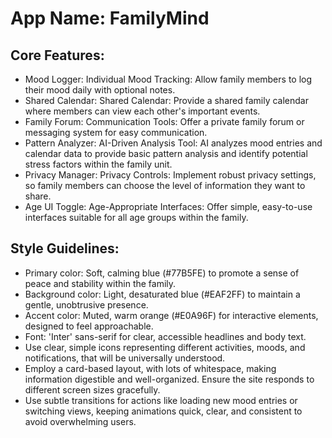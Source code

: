 # **App Name**: FamilyMind

## Core Features:

- Mood Logger: Individual Mood Tracking: Allow family members to log their mood daily with optional notes.
- Shared Calendar: Shared Calendar: Provide a shared family calendar where members can view each other's important events.
- Family Forum: Communication Tools: Offer a private family forum or messaging system for easy communication.
- Pattern Analyzer: AI-Driven Analysis Tool: AI analyzes mood entries and calendar data to provide basic pattern analysis and identify potential stress factors within the family unit.
- Privacy Manager: Privacy Controls: Implement robust privacy settings, so family members can choose the level of information they want to share.
- Age UI Toggle: Age-Appropriate Interfaces: Offer simple, easy-to-use interfaces suitable for all age groups within the family.

## Style Guidelines:

- Primary color: Soft, calming blue (#77B5FE) to promote a sense of peace and stability within the family.
- Background color: Light, desaturated blue (#EAF2FF) to maintain a gentle, unobtrusive presence.
- Accent color: Muted, warm orange (#E0A96F) for interactive elements, designed to feel approachable.
- Font: 'Inter' sans-serif for clear, accessible headlines and body text. 
- Use clear, simple icons representing different activities, moods, and notifications, that will be universally understood.
- Employ a card-based layout, with lots of whitespace, making information digestible and well-organized. Ensure the site responds to different screen sizes gracefully.
- Use subtle transitions for actions like loading new mood entries or switching views, keeping animations quick, clear, and consistent to avoid overwhelming users.